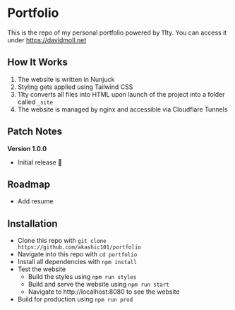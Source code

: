 # Portfolio

This is the repo of my personal portfolio powered by 11ty. You can access it under https://davidmoll.net

## How It Works

1. The website is written in Nunjuck
2. Styling gets applied using Tailwind CSS
3. 11ty converts all files into HTML upon launch of the project into a folder called `_site`
4. The website is managed by nginx and accessible via Cloudflare Tunnels

## Patch Notes

**Version 1.0.0**

- Initial release 🎉

## Roadmap

- Add resume

## Installation

- Clone this repo with `git clone https://github.com/akashic101/portfolio`
- Navigate into this repo with `cd portfolio`
- Install all dependencies with `npm install`
- Test the website
  - Build the styles using `npm run styles`
  - Build and serve the website using `npm run start`
  - Navigate to http://localhost:8080 to see the website
- Build for production using `npm run prod`

